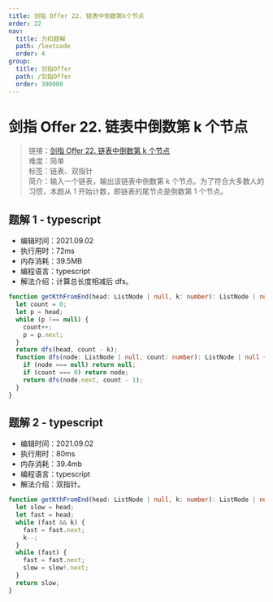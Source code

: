 ```yaml
---
title: 剑指 Offer 22. 链表中倒数第k个节点
order: 22
nav:
  title: 力扣题解
  path: /leetcode
  order: 4
group:
  title: 剑指Offer
  path: /剑指Offer
  order: 300000
---
```


# 剑指 Offer 22. 链表中倒数第 k 个节点

> 链接：[剑指 Offer 22. 链表中倒数第 k 个节点](https://leetcode-cn.com/problems/lian-biao-zhong-dao-shu-di-kge-jie-dian-lcof/)  
> 难度：简单  
> 标签：链表、双指针  
> 简介：输入一个链表，输出该链表中倒数第 k 个节点。为了符合大多数人的习惯，本题从 1 开始计数，即链表的尾节点是倒数第 1 个节点。

## 题解 1 - typescript

- 编辑时间：2021.09.02
- 执行用时：72ms
- 内存消耗：39.5MB
- 编程语言：typescript
- 解法介绍：计算总长度相减后 dfs。

```typescript
function getKthFromEnd(head: ListNode | null, k: number): ListNode | null {
  let count = 0;
  let p = head;
  while (p !== null) {
    count++;
    p = p.next;
  }
  return dfs(head, count - k);
  function dfs(node: ListNode | null, count: number): ListNode | null {
    if (node === null) return null;
    if (count === 0) return node;
    return dfs(node.next, count - 1);
  }
}
```

## 题解 2 - typescript

- 编辑时间：2021.09.02
- 执行用时：80ms
- 内存消耗：39.4mb
- 编程语言：typescript
- 解法介绍：双指针。

```typescript
function getKthFromEnd(head: ListNode | null, k: number): ListNode | null {
  let slow = head;
  let fast = head;
  while (fast && k) {
    fast = fast.next;
    k--;
  }
  while (fast) {
    fast = fast.next;
    slow = slow!.next;
  }
  return slow;
}
```
